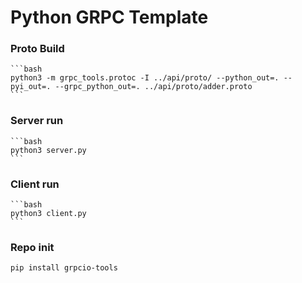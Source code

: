 # Python GRPC Template

### Proto Build
    ```bash
    python3 -m grpc_tools.protoc -I ../api/proto/ --python_out=. --pyi_out=. --grpc_python_out=. ../api/proto/adder.proto
    ```

### Server run
    ```bash
    python3 server.py
    ```

### Client run
    ```bash
    python3 client.py
    ```

### Repo init
    pip install grpcio-tools
